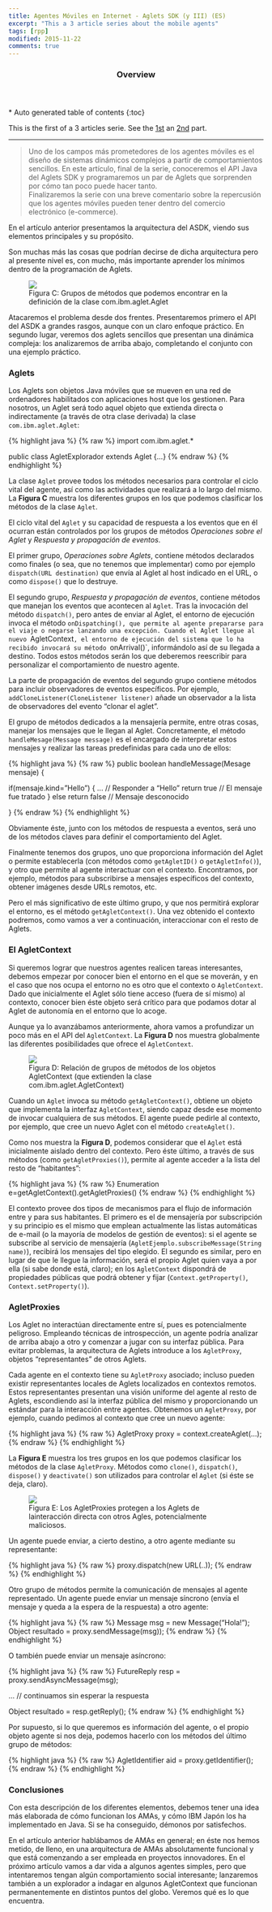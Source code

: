 ```yaml
---
title: Agentes Móviles en Internet - Aglets SDK (y III) (ES)
excerpt: "This a 3 article series about the mobile agents"
tags: [rpp]
modified: 2015-11-22
comments: true
---
```


<section id="table-of-contents" class="toc">
  <header>
    <h3>Overview</h3>
  </header>
<div id="drawer" markdown="1">
*  Auto generated table of contents
{:toc}
</div>
</section><!-- /#table-of-contents -->

This is the first of a 3 articles serie. See the [1st](/articles/aglets-1/) an [2nd](/articles/aglets-2/) part.

----

>Uno de los campos más prometedores de los agentes  móviles es el diseño de sistemas dinámicos complejos a  partir de comportamientos sencillos. En este artículo,  final de la serie,  conoceremos el API Java del Aglets SDK y programaremos un par de Aglets que sorprenden por cómo tan poco puede hacer tanto.  
>Finalizaremos la serie con una breve comentario sobre la repercusión que los agentes móviles pueden tener dentro del comercio electrónico (e-commerce).

En el artículo anterior presentamos la arquitectura del  ASDK, viendo sus elementos principales y su propósito.

Son muchas más las cosas que podrían decirse de dicha arquitectura pero al presente nivel es, con mucho, más importante aprender los mínimos dentro de la programación de Aglets.

<figure class="oneup">
    <a href="/images/1999-aglets/imagen-3c.jpg"><img src="/images/1999-aglets/imagen-3c.jpg"></a>
    <figcaption>Figura C: Grupos de métodos que podemos encontrar en la definición de la clase com.ibm.aglet.Aglet</figcaption>
</figure>


Atacaremos el problema desde dos frentes. Presentaremos primero el API del ASDK a grandes rasgos, aunque con un claro enfoque práctico. En segundo lugar, veremos dos aglets sencillos que presentan una dinámica compleja: los analizaremos de arriba abajo, completando el conjunto con una ejemplo práctico.

### Aglets

Los Aglets son objetos Java móviles que se mueven en una  red de ordenadores habilitados con aplicaciones host que  los gestionen. Para nosotros, un Aglet será todo aquel  objeto que extienda directa o indirectamente (a través de  otra clase derivada) la clase `com.ibm.aglet.Aglet`:

{% highlight java %}
{% raw %}
import com.ibm.aglet.*

public class AgletExplorador extends Aglet {...}
{% endraw %}
{% endhighlight %}

La clase `Aglet` provee todos los métodos necesarios para  controlar el ciclo vital del agente, así como las actividades  que realizará a lo largo del mismo. La **Figura C** muestra los diferentes grupos en los que podemos clasificar los métodos de la clase `Aglet`.

El ciclo vital del `Aglet` y su capacidad de respuesta a los eventos que en él ocurran están controlados por los grupos  de métodos *Operaciones sobre el Aglet* y *Respuesta y propagación de eventos*.

El primer grupo, *Operaciones sobre Aglets*, contiene métodos declarados como finales (o sea, que no tenemos que implementar) como por ejemplo `dispatch(URL destination)` que envía al Aglet al host indicado en el URL, o como `dispose()` que lo destruye.

El segundo grupo, *Respuesta y propagación de eventos*, contiene métodos que manejan los eventos que acontecen al `Aglet`. Tras la invocación del método `dispatch()`, pero antes de enviar al Aglet, el entorno de ejecución invoca el método `onDispatching(), que permite al agente prepararse para el viaje o negarse lanzando una excepción. Cuando el Aglet llegue al nuevo `AgletContext`, el entorno de ejecución del sistema que lo ha recibido invocará su método `onArrival()`, informándolo así de su llegada a destino. Todos estos métodos serán los que deberemos reescribir para personalizar el comportamiento de nuestro agente.

La parte de propagación de eventos del segundo grupo contiene métodos para incluir observadores de eventos específicos. Por ejemplo, `addCloneListener(CloneListener listener)` añade un observador a la lista de observadores del evento “clonar el aglet”.

El grupo de métodos dedicados a la mensajería permite, entre otras cosas, manejar los mensajes que le llegan al Aglet. Concretamente, el método `handleMesage(Message message)` es el encargado de interpretar estos mensajes y realizar las tareas predefinidas para cada uno de ellos:

{% highlight java %}
{% raw %}
public boolean handleMessage(Mesage mensaje) {

  if(mensaje.kind=”Hello”) {
    ... // Responder a “Hello”
    return true    // El mensaje fue tratado
  } else return false // Mensaje desconocido

}
{% endraw %}
{% endhighlight %}

Obviamente éste, junto con los métodos de respuesta a eventos, será uno de los métodos claves para definir el comportamiento del Aglet.

Finalmente tenemos dos grupos, uno que proporciona información del Aglet o permite establecerla (con métodos como `getAgletID()` o `getAgletInfo()`), y otro que permite al agente interactuar con el contexto. Encontramos, por ejemplo, métodos para subscribirse a mensajes específicos del contexto, obtener imágenes desde URLs remotos, etc.

Pero el más significativo de este último grupo, y que nos permitirá explorar el entorno, es el método `getAgletContext()`. Una vez obtenido el contexto podremos, como vamos a ver a continuación, interaccionar con el resto de Aglets.

### El AgletContext

Si queremos lograr que nuestros agentes realicen tareas  interesantes, debemos empezar por conocer bien el entorno  en el que se moverán, y en el caso que nos ocupa el  entorno no es otro que el contexto o `AgletContext`. Dado  que inicialmente el Aglet sólo tiene acceso (fuera de sí  mismo) al contexto, conocer bien éste objeto será crítico para que podamos dotar al Aglet de autonomía en el  entorno que lo acoge.

Aunque ya lo avanzábamos anteriormente, ahora vamos a  profundizar un poco más en el API del `AgletContext`. La **Figura D** nos muestra globalmente las diferentes  posibilidades que ofrece el `AgletContext`.

<figure class="oneup">
    <a href="/images/1999-aglets/imagen-3d.jpg"><img src="/images/1999-aglets/imagen-3d.jpg"></a>
    <figcaption>Figura D: Relación de grupos de métodos de los objetos AgletContext (que extienden la clase com.ibm.aglet.AgletContext)</figcaption>
</figure>

Cuando un `Aglet` invoca su método `getAgletContext()`, obtiene un objeto que implementa la interfaz `AgletContext`, siendo capaz desde ese momento de invocar cualquiera de sus métodos. El agente puede pedirle al  contexto, por ejemplo, que cree un nuevo Aglet con el  método `createAglet()`.

Como nos muestra la **Figura D**, podemos considerar que el `Aglet` está inicialmente aislado dentro del contexto. Pero éste último, a través de sus métodos (como `getAgletProxies()`), permite al agente acceder a la lista del resto de “habitantes”:

{% highlight java %}
{% raw %}
Enumeration e=getAgletContext().getAgletProxies()
{% endraw %}
{% endhighlight %}

El contexto provee dos tipos de mecanismos para el flujo de información entre y para sus habitantes. El primero es el de mensajería por subscripción y su principio es el mismo que emplean actualmente las listas automáticas de e-mail (o la mayoría de modelos de gestión de eventos): si el agente se subscribe  al servicio de mensajería (`AgletEjemplo.subscribeMessage(String name)`), recibirá los mensajes del tipo elegido. El segundo es similar, pero en lugar de que le llegue la información, será el propio Aglet quien vaya a por ella (si sabe donde está, claro); en los `AgletContext` dispondrá de propiedades públicas que podrá obtener y fijar (`Context.getProperty()`, `Context.setProperty()`).

### AgletProxies

Los Aglet no interactúan directamente entre sí, pues es  potencialmente peligroso. Empleando técnicas de introspección, un agente podría analizar de arriba abajo a otro y comenzar a jugar con su interfaz pública. Para evitar problemas, la arquitectura de Aglets introduce a los `AgletProxy`, objetos “representantes” de otros Aglets.

Cada agente en el contexto tiene su `AgletProxy` asociado; incluso pueden existir representantes locales de Aglets localizados en contextos remotos. Estos representantes presentan una visión uniforme del agente al resto de Aglets, escondiendo así la interfaz pública del mismo y proporcionando un estándar para la interacción entre agentes. Obtenemos un `AgletProxy`, por ejemplo, cuando pedimos al contexto que cree un nuevo agente:

{% highlight java %}
{% raw %}
AgletProxy proxy = context.createAglet(...);
{% endraw %}
{% endhighlight %}

La **Figura E** muestra los tres grupos en los que podemos clasificar los métodos de la clase `AgletProxy`. Métodos como `clone()`, `dispatch()`, `dispose()` y `deactivate()` son utilizados para controlar el `Aglet` (si éste se deja, claro).

<figure class="oneup">
    <a href="/images/1999-aglets/imagen-3e.jpg"><img src="/images/1999-aglets/imagen-3e.jpg"></a>
    <figcaption>Figura E: Los AgletProxies protegen a los Aglets de lainteracción directa con otros Agles, potencialmente maliciosos.</figcaption>
</figure>

Un agente puede enviar, a cierto destino, a otro agente mediante su representante:

{% highlight java %}
{% raw %}
proxy.dispatch(new URL(..));
{% endraw %}
{% endhighlight %}

Otro grupo de métodos permite la comunicación de mensajes al agente representado. Un agente puede enviar un mensaje síncrono (envía el mensaje y queda a la espera de la respuesta) a otro agente:

{% highlight java %}
{% raw %}
Message msg = new Message(“Hola!”);
Object resultado = proxy.sendMessage(msg));
{% endraw %}
{% endhighlight %}

O también puede enviar un mensaje asíncrono:

{% highlight java %}
{% raw %}
FutureReply  resp = proxy.sendAsyncMessage(msg);

... // continuamos sin esperar la respuesta

Object resultado = resp.getReply();
{% endraw %}
{% endhighlight %}

Por supuesto, si lo que queremos es información del agente, o el propio objeto agente si nos deja, podemos hacerlo con los métodos del último grupo de métodos:

{% highlight java %}
{% raw %}
AgletIdentifier aid = proxy.getIdentifier();
{% endraw %}
{% endhighlight %}

### Conclusiones

Con esta descripción de los diferentes elementos, debemos tener una idea más elaborada de cómo funcionan los AMAs, y cómo IBM Japón los ha implementado en Java. Si se ha conseguido, démonos por satisfechos.

En el artículo anterior hablábamos de AMAs en general; en éste nos hemos metido, de lleno, en una arquitectura de AMAs absolutamente funcional y que está comenzando a ser empleada en proyectos innovadores. En el próximo artículo vamos a dar vida a algunos agentes simples, pero que intentaremos tengan algún comportamiento social interesante; lanzaremos también a un explorador a indagar en algunos AgletContext que funcionan permanentemente en distintos puntos del globo. Veremos qué es lo que encuentra.

[^1]: Página principal de la Agent Society. http://www.agent.org/

[^2]: La home page de IBM Aglets. http://www.trl.ibm.co.jp/aglets

[^3]: La home page de Javasoft (para el JDK). http://www.javasoft.com
